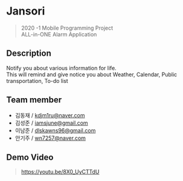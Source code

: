 # Jansori
> 2020 -1 Mobile Programming Project  
> ALL-in-ONE Alarm Application

## Description
Notify you about various information for life.  
This will remind and give notice you about Weather, Calendar, Public transportation, To-do list  

## Team member
+ 김동재 / kdjm1ru@naver.com
+ 김성준 / iamsjune@gmail.com
+ 이남준 / dlskawns96@gmail.com
+ 안기주 / wn7257@naver.com

## Demo Video
> https://youtu.be/8X0_UyCTTdU
